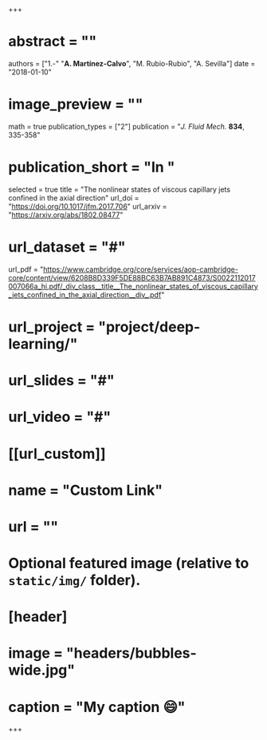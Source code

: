 +++
# abstract = ""
authors = ["1.-" "**A. Martínez-Calvo**", "M. Rubio-Rubio", "A. Sevilla"]
date = "2018-01-10"
# image_preview = ""
math = true
publication_types = ["2"]
publication = "_J. Fluid Mech._ **834**, 335-358"
# publication_short = "In "
selected = true
title = "The nonlinear states of viscous capillary jets confined in the axial direction"
url_doi = "https://doi.org/10.1017/jfm.2017.706"
url_arxiv = "https://arxiv.org/abs/1802.08477"
# url_dataset = "#"
url_pdf = "https://www.cambridge.org/core/services/aop-cambridge-core/content/view/6208B8D339F5DE88BC63B7AB891C4873/S0022112017007066a_hi.pdf/_div_class__title__The_nonlinear_states_of_viscous_capillary_jets_confined_in_the_axial_direction__div_.pdf"
# url_project = "project/deep-learning/"
# url_slides = "#"
# url_video = "#"

# [[url_custom]]
 # name = "Custom Link"
 # url = ""

# Optional featured image (relative to `static/img/` folder).
# [header]
# image = "headers/bubbles-wide.jpg"
# caption = "My caption :smile:"

+++
